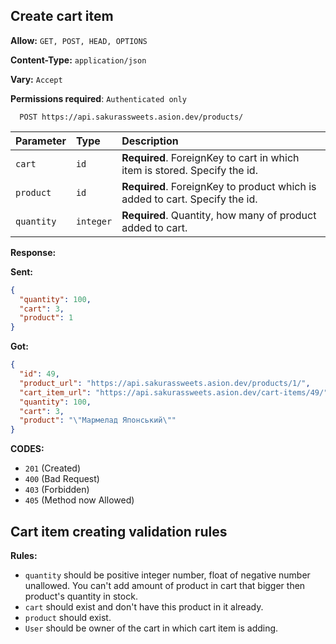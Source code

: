## Create cart item

**Allow:** `GET, POST, HEAD, OPTIONS`

**Content-Type:** `application/json`

**Vary:** `Accept`

**Permissions required**: `Authenticated only`

```
  POST https://api.sakurassweets.asion.dev/products/
```

| Parameter  | Type      | Description                                                                 |
| :--------- | :-------- | :-------------------------------------------------------------------------- |
| `cart`     | `id`      | **Required**. ForeignKey to cart in which item is stored. Specify the id.   |
| `product`  | `id`      | **Required**. ForeignKey to product which is added to cart. Specify the id. |
| `quantity` | `integer` | **Required**. Quantity, how many of product added to cart.                  |

**Response:**

**Sent:**

```json
{
  "quantity": 100,
  "cart": 3,
  "product": 1
}
```

**Got:**

```json
{
  "id": 49,
  "product_url": "https://api.sakurassweets.asion.dev/products/1/",
  "cart_item_url": "https://api.sakurassweets.asion.dev/cart-items/49/",
  "quantity": 100,
  "cart": 3,
  "product": "\"Мармелад Японський\""
}
```

**CODES:**

- `201` (Created)
- `400` (Bad Request)
- `403` (Forbidden)
- `405` (Method now Allowed)

## Cart item creating validation rules

**Rules:**

- `quantity` should be positive integer number, float of negative number unallowed. You can't add amount of product in cart that bigger then product's quantity in stock.
- `cart` should exist and don't have this product in it already.
- `product` should exist.
- `User` should be owner of the cart in which cart item is adding.
